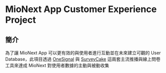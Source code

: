 # MioNext App Customer Experience Project

## 簡介

為了讓 MioNext App 可以更有效的與使用者進行互動並在未來建立可觀的 User Database，此項目透過 [OneSignal](https://onesignal.com/) 與 [SurveyCake](https://www.surveycake.com/) 這兩套主流推播與線上問卷工具來達成 MioNext 對使用者數據的主動與被動收集
